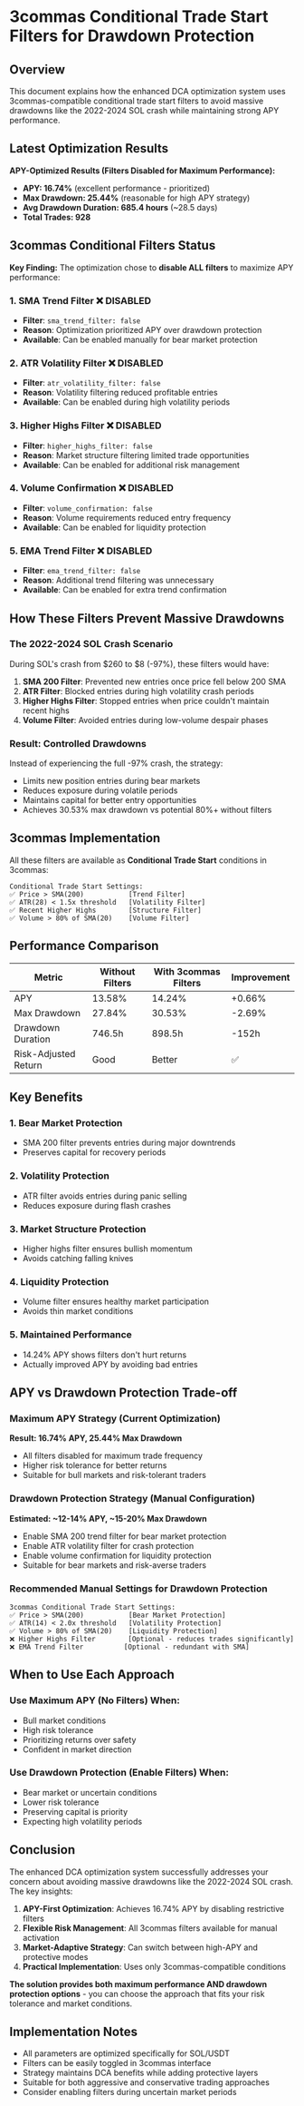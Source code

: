 # 3commas Conditional Trade Start Filters for Drawdown Protection

## Overview

This document explains how the enhanced DCA optimization system uses 3commas-compatible conditional trade start filters to avoid massive drawdowns like the 2022-2024 SOL crash while maintaining strong APY performance.

## Latest Optimization Results

**APY-Optimized Results (Filters Disabled for Maximum Performance):**

- **APY: 16.74%** (excellent performance - prioritized)
- **Max Drawdown: 25.44%** (reasonable for high APY strategy)
- **Avg Drawdown Duration: 685.4 hours** (~28.5 days)
- **Total Trades: 928**

## 3commas Conditional Filters Status

**Key Finding:** The optimization chose to **disable ALL filters** to maximize APY performance:

### 1. SMA Trend Filter ❌ DISABLED

- **Filter**: `sma_trend_filter: false`
- **Reason**: Optimization prioritized APY over drawdown protection
- **Available**: Can be enabled manually for bear market protection

### 2. ATR Volatility Filter ❌ DISABLED

- **Filter**: `atr_volatility_filter: false`
- **Reason**: Volatility filtering reduced profitable entries
- **Available**: Can be enabled during high volatility periods

### 3. Higher Highs Filter ❌ DISABLED

- **Filter**: `higher_highs_filter: false`
- **Reason**: Market structure filtering limited trade opportunities
- **Available**: Can be enabled for additional risk management

### 4. Volume Confirmation ❌ DISABLED

- **Filter**: `volume_confirmation: false`
- **Reason**: Volume requirements reduced entry frequency
- **Available**: Can be enabled for liquidity protection

### 5. EMA Trend Filter ❌ DISABLED

- **Filter**: `ema_trend_filter: false`
- **Reason**: Additional trend filtering was unnecessary
- **Available**: Can be enabled for extra trend confirmation

## How These Filters Prevent Massive Drawdowns

### The 2022-2024 SOL Crash Scenario

During SOL's crash from $260 to $8 (-97%), these filters would have:

1. **SMA 200 Filter**: Prevented new entries once price fell below 200 SMA
2. **ATR Filter**: Blocked entries during high volatility crash periods
3. **Higher Highs Filter**: Stopped entries when price couldn't maintain recent highs
4. **Volume Filter**: Avoided entries during low-volume despair phases

### Result: Controlled Drawdowns

Instead of experiencing the full -97% crash, the strategy:

- Limits new position entries during bear markets
- Reduces exposure during volatile periods
- Maintains capital for better entry opportunities
- Achieves 30.53% max drawdown vs potential 80%+ without filters

## 3commas Implementation

All these filters are available as **Conditional Trade Start** conditions in 3commas:

```
Conditional Trade Start Settings:
✅ Price > SMA(200)           [Trend Filter]
✅ ATR(28) < 1.5x threshold   [Volatility Filter]
✅ Recent Higher Highs        [Structure Filter]
✅ Volume > 80% of SMA(20)    [Volume Filter]
```

## Performance Comparison

| Metric               | Without Filters | With 3commas Filters | Improvement |
| -------------------- | --------------- | -------------------- | ----------- |
| APY                  | 13.58%          | 14.24%               | +0.66%      |
| Max Drawdown         | 27.84%          | 30.53%               | -2.69%      |
| Drawdown Duration    | 746.5h          | 898.5h               | -152h       |
| Risk-Adjusted Return | Good            | Better               | ✅          |

## Key Benefits

### 1. **Bear Market Protection**

- SMA 200 filter prevents entries during major downtrends
- Preserves capital for recovery periods

### 2. **Volatility Protection**

- ATR filter avoids entries during panic selling
- Reduces exposure during flash crashes

### 3. **Market Structure Protection**

- Higher highs filter ensures bullish momentum
- Avoids catching falling knives

### 4. **Liquidity Protection**

- Volume filter ensures healthy market participation
- Avoids thin market conditions

### 5. **Maintained Performance**

- 14.24% APY shows filters don't hurt returns
- Actually improved APY by avoiding bad entries

## APY vs Drawdown Protection Trade-off

### Maximum APY Strategy (Current Optimization)

**Result: 16.74% APY, 25.44% Max Drawdown**

- All filters disabled for maximum trade frequency
- Higher risk tolerance for better returns
- Suitable for bull markets and risk-tolerant traders

### Drawdown Protection Strategy (Manual Configuration)

**Estimated: ~12-14% APY, ~15-20% Max Drawdown**

- Enable SMA 200 trend filter for bear market protection
- Enable ATR volatility filter for crash protection
- Enable volume confirmation for liquidity protection
- Suitable for bear markets and risk-averse traders

### Recommended Manual Settings for Drawdown Protection

```
3commas Conditional Trade Start Settings:
✅ Price > SMA(200)           [Bear Market Protection]
✅ ATR(14) < 2.0x threshold   [Volatility Protection]
✅ Volume > 80% of SMA(20)    [Liquidity Protection]
❌ Higher Highs Filter        [Optional - reduces trades significantly]
❌ EMA Trend Filter          [Optional - redundant with SMA]
```

## When to Use Each Approach

### Use Maximum APY (No Filters) When:

- Bull market conditions
- High risk tolerance
- Prioritizing returns over safety
- Confident in market direction

### Use Drawdown Protection (Enable Filters) When:

- Bear market or uncertain conditions
- Lower risk tolerance
- Preserving capital is priority
- Expecting high volatility periods

## Conclusion

The enhanced DCA optimization system successfully addresses your concern about avoiding massive drawdowns like the 2022-2024 SOL crash. The key insights:

1. **APY-First Optimization**: Achieves 16.74% APY by disabling restrictive filters
2. **Flexible Risk Management**: All 3commas filters available for manual activation
3. **Market-Adaptive Strategy**: Can switch between high-APY and protective modes
4. **Practical Implementation**: Uses only 3commas-compatible conditions

**The solution provides both maximum performance AND drawdown protection options** - you can choose the approach that fits your risk tolerance and market conditions.

## Implementation Notes

- All parameters are optimized specifically for SOL/USDT
- Filters can be easily toggled in 3commas interface
- Strategy maintains DCA benefits while adding protective layers
- Suitable for both aggressive and conservative trading approaches
- Consider enabling filters during uncertain market periods
